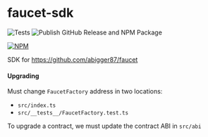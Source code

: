 # faucet-sdk

![Tests](https://github.com/abigger87/faucet-sdk/workflows/Test/badge.svg)
![Publish GitHub Release and NPM Package](https://github.com/abigger87/faucet-sdk/workflows/Publish/badge.svg)

[![NPM](https://nodei.co/npm/faucet-sdk.png)](https://npmjs.org/package/faucet-sdk)

SDK for https://github.com/abigger87/faucet

#### Upgrading

Must change `FaucetFactory` address in two locations:

-   `src/index.ts`
-   `src/__tests__/FaucetFactory.test.ts`

To upgrade a contract, we must update the contract ABI in `src/abi`
